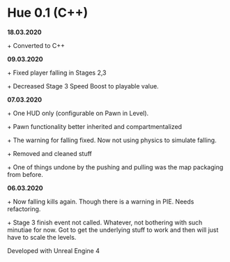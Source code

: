 # Hue 0.1 (C++)

**18.03.2020**

&#43;  Converted to C++

**09.03.2020**

&#43;  Fixed player falling in Stages 2,3

&#43;  Decreased Stage 3 Speed Boost to playable value.

**07.03.2020**

&#43;  One HUD only (configurable on Pawn in Level).

&#43;  Pawn functionality better inherited and compartmentalized

&#43;  The warning for falling fixed. Now not using physics to simulate falling. 

&#43;  Removed and cleaned stuff

&#43;  One of things undone by the pushing and pulling was the map packaging from before.


**06.03.2020**

&#43; Now falling kills again. Though there is a warning in PIE. Needs refactoring.

&#43;  Stage 3 finish event not called. Whatever, not bothering with such minutiae for now. Got to get the underlying stuff to work and then will just have to scale the levels.

Developed with Unreal Engine 4

